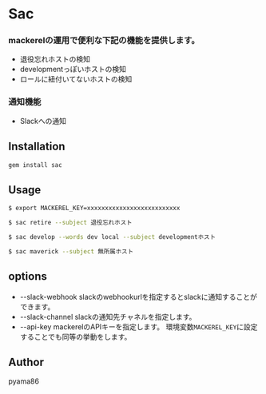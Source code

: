 # Sac

### mackerelの運用で便利な下記の機能を提供します。

* 退役忘れホストの検知
* developmentっぽいホストの検知
* ロールに紐付いてないホストの検知

### 通知機能
* Slackへの通知

## Installation

```ruby
gem install sac
```

## Usage

```sh
$ export MACKEREL_KEY=xxxxxxxxxxxxxxxxxxxxxxxxxx

$ sac retire --subject 退役忘れホスト

$ sac develop --words dev local --subject developmentホスト

$ sac maverick --subject 無所属ホスト
```

## options
* --slack-webhook
slackのwebhookurlを指定するとslackに通知することができます。
* --slack-channel
slackの通知先チャネルを指定します。
* --api-key
mackerelのAPIキーを指定します。
環境変数`MACKEREL_KEY`に設定することでも同等の挙動をします。

## Author
pyama86
